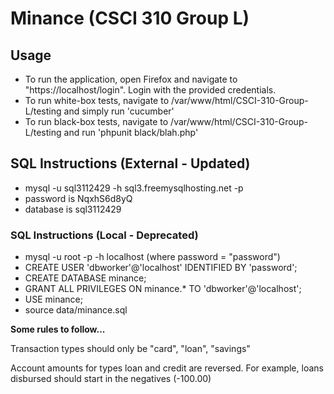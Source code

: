 # Minance (CSCI 310 Group L)

## Usage
* To run the application, open Firefox and navigate to "https://localhost/login". Login with the provided credentials.
* To run white-box tests, navigate to /var/www/html/CSCI-310-Group-L/testing and simply run 'cucumber'
* To run black-box tests, navigate to /var/www/html/CSCI-310-Group-L/testing and run 'phpunit black/blah.php'

## SQL Instructions (External - Updated)
* mysql -u sql3112429 -h sql3.freemysqlhosting.net -p
* password is NqxhS6d8yQ
* database is sql3112429

### SQL Instructions (Local - Deprecated)
* mysql -u root -p -h localhost (where password = "password")
* CREATE USER 'dbworker'@'localhost' IDENTIFIED BY 'password';
* CREATE DATABASE minance;
* GRANT ALL PRIVILEGES ON minance.* TO 'dbworker'@'localhost';
* USE minance;
* source data/minance.sql

<strong>Some rules to follow...</strong>

Transaction types should only be "card", "loan", "savings"

Account amounts for types loan and credit are reversed. For example, loans disbursed should start in the negatives (-100.00)
